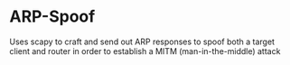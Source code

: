 # ARP-Spoof
Uses scapy to craft and send out ARP responses to spoof both a target client and router in order to establish a MITM (man-in-the-middle) attack
